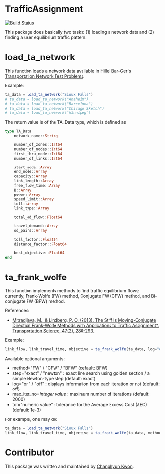 # TrafficAssignment

[![Build Status](https://travis-ci.org/chkwon/TrafficAssignment.jl.svg?branch=master)](https://travis-ci.org/chkwon/TrafficAssignment.jl)

This package does basically two tasks: (1) loading a network data and (2) finding a user equilibrium traffic pattern.

# load_ta_network

This function loads a network data available in Hillel Bar-Ger's [Transportation Network Test Problems](http://www.bgu.ac.il/~bargera/tntp/).

Example:
```julia
ta_data = load_ta_network("Sioux Falls")
# ta_data = load_ta_network("Anaheim")
# ta_data = load_ta_network("Barcelona")
# ta_data = load_ta_network("Chicago Sketch")
# ta_data = load_ta_network("Winnipeg")
```

The return value is of the TA_Data type, which is defined as
```julia
type TA_Data
    network_name::String

    number_of_zones::Int64
    number_of_nodes::Int64
    first_thru_node::Int64
    number_of_links::Int64

    start_node::Array
    end_node::Array
    capacity::Array
    link_length::Array
    free_flow_time::Array
    B::Array
    power::Array
    speed_limit::Array
    toll::Array
    link_type::Array

    total_od_flow::Float64

    travel_demand::Array
    od_pairs::Array

    toll_factor::Float64
    distance_factor::Float64

    best_objective::Float64
end
```

# ta_frank_wolfe

This function implements methods to find traffic equilibrium flows: currently, Frank-Wolfe (FW) method, Conjugate FW (CFW) method, and Bi-conjugate FW (BFW) method.

References:
- [Mitradjieva, M., & Lindberg, P. O. (2013). The Stiff Is Moving-Conjugate Direction Frank-Wolfe Methods with Applications to Traffic Assignment*. Transportation Science, 47(2), 280-293.](http://pubsonline.informs.org/doi/abs/10.1287/trsc.1120.0409)

Example:
```julia
link_flow, link_travel_time, objective = ta_frank_wolfe(ta_data, log="off", tol=1e-2)
```

Available optional arguments:
* method="FW" / "CFW" / "BFW" (default: BFW)
* step="exact" / "newton" : exact line search using golden section / a simple Newton-type step (default: exact)
* log="on" / "off" : displays information from each iteration or not (default: off)
* max_iter_no=*integer value* : maximum number of iterations (default: 2000)
* tol="numeric value" : tolerance for the Average Excess Cost (AEC) (default: 1e-3)

For example, one may do:
```julia
ta_data = load_ta_network("Sioux Falls")
link_flow, link_travel_time, objective = ta_frank_wolfe(ta_data, method="CFW", max_iter_no=50000, step="newton", log="on", tol=1e-5)
```



# Contributor
This package was written and maintained by [Changhyun Kwon](http://www.chkwon.net).
